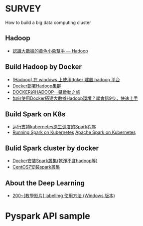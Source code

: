 # SURVEY
How to build a big data computing cluster
## Hadoop
- [認識大數據的黃色小象幫手 –– Hadoop](https://www.inside.com.tw/article/4428-big-data-4-hadoop)

## Build Hadoop by Docker
- [[Hadoop] 在 windows 上使用doker 建置 hadoop 平台](https://medium.com/edward-hong-技術筆記/hadoop-在-windows-上使用doker-建置-hadoop-平台-8273ddc3ae2a)  
- [Docker部署Hadoop集群](https://www.itread01.com/content/1532607626.html)
- [DOCKER的HADOOP一鍵啟動之旅](http://paulfun.net/wordpress/?p=307)
- [如何使用Docker搭建大數據Hadoop環境？學會這9步，快速上手](https://kknews.cc/zh-tw/code/6o2qne3.html)

## Build Spark on K8s
- [运行支持kubernetes原生调度的Spark程序](https://jimmysong.io/kubernetes-handbook/usecases/running-spark-with-kubernetes-native-scheduler.html)
- [Running Spark on Kubernetes](https://apache-spark-on-k8s.github.io/userdocs/running-on-kubernetes.html)
[Apache Spark on Kubernetes](https://github.com/apache-spark-on-k8s)


## Bulid Spark cluster by docker
- [Docker安裝Spark叢集(乾淨不含hadoop等)](https://www.itread01.com/content/1547234046.html)
- [CentOS7安裝spark叢集](https://www.itread01.com/content/1548703829.html) 


## About the Deep Learning
- [200~[教學影片] labelImg 使用方法 (Windows 版本)](https://tw.openrobot.org/article/index?sn=10976)


# Pyspark API sample

